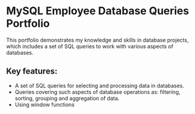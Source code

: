 # MySQL Employee Database Queries Portfolio

This portfolio demonstrates my knowledge and skills in database projects, which includes a set of SQL queries to work with various aspects of databases.

## Key features:

- A set of SQL queries for selecting and processing data in databases.
- Queries covering such aspects of database operations as: filtering, sorting, grouping and aggregation of data.
- Using window functions


